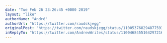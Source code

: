 ```yaml
---
date: "Tue Feb 26 23:26:45 +0000 2019"
layout: "like"
authorName: "André"
authorUrl: "https://twitter.com/raudskjegg"
originalPost: "https://twitter.com/raudskjegg/status/1100537682948775936"
inReplyTo: "https://twitter.com/AndrewWrites/status/1100468455164297216"
---
```

